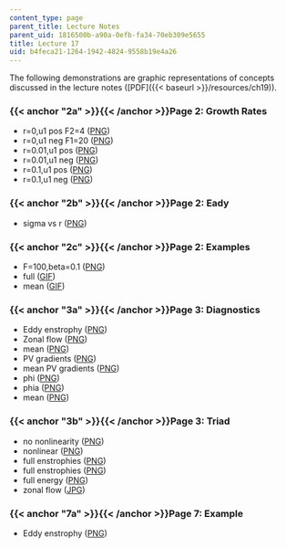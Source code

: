 ```yaml
---
content_type: page
parent_title: Lecture Notes
parent_uid: 1816500b-a90a-0efb-fa34-70eb309e5655
title: Lecture 17
uid: b4feca21-1264-1942-4824-9558b19e4a26
---
```


The following demonstrations are graphic representations of concepts discussed in the lecture notes ([PDF]({{< baseurl >}}/resources/ch19)).

### {{< anchor "2a" >}}{{< /anchor >}}Page 2: Growth Rates

*   r=0,u1 pos F2=4 ([PNG](/ans7870/12/12.820/s07/lecturenotes/demos/r0-u10.5.png))
*   r=0,u1 neg F1=20 ([PNG](/ans7870/12/12.820/s07/lecturenotes/demos/r0-u1-0.5.png))
*   r=0.01,u1 pos ([PNG](/ans7870/12/12.820/s07/lecturenotes/demos/r0.01-u10.5.png))
*   r=0.01,u1 neg ([PNG](/ans7870/12/12.820/s07/lecturenotes/demos/r0.01-u1-0.5.png))
*   r=0.1,u1 pos ([PNG](/ans7870/12/12.820/s07/lecturenotes/demos/r0.1-u10.5.png))
*   r=0.1,u1 neg ([PNG](/ans7870/12/12.820/s07/lecturenotes/demos/r0.1-u1-0.5.png))

### {{< anchor "2b" >}}{{< /anchor >}}Page 2: Eady

*   sigma vs r ([PNG](/ans7870/12/12.820/s07/lecturenotes/demos/eady-ek.png))

### {{< anchor "2c" >}}{{< /anchor >}}Page 2: Examples

*   F=100,beta=0.1 ([PNG](/ans7870/12/12.820/s07/lecturenotes/demos/gr-gamma10-b0.1.png))
*   full ([GIF](/ans7870/12/12.820/s07/lecturenotes/demos/gamma10-b0.1.gif))
*   mean ([GIF](/ans7870/12/12.820/s07/lecturenotes/demos/mn-gamma10-b0.1.gif))

### {{< anchor "3a" >}}{{< /anchor >}}Page 3: Diagnostics

*   Eddy enstrophy ([PNG](/ans7870/12/12.820/s07/lecturenotes/demos/g10b01.ens.png))
*   Zonal flow ([PNG](/ans7870/12/12.820/s07/lecturenotes/demos/g10b01.ubar.png))
*   mean ([PNG](/ans7870/12/12.820/s07/lecturenotes/demos/g10b01.ubarmn.png))
*   PV gradients ([PNG](/ans7870/12/12.820/s07/lecturenotes/demos/g10b01.qby.png))
*   mean PV gradients ([PNG](/ans7870/12/12.820/s07/lecturenotes/demos/g10b01.qbymn.png))
*   phi ([PNG](/ans7870/12/12.820/s07/lecturenotes/demos/g10b01.phi.png))
*   phia ([PNG](/ans7870/12/12.820/s07/lecturenotes/demos/g10b01.phia.png))
*   mean ([PNG](/ans7870/12/12.820/s07/lecturenotes/demos/g10b01.phimn.png))

### {{< anchor "3b" >}}{{< /anchor >}}Page 3: Triad

*   no nonlinearity ([PNG](/ans7870/12/12.820/s07/lecturenotes/demos/bci-triad-lin.png))
*   nonlinear ([PNG](/ans7870/12/12.820/s07/lecturenotes/demos/bci-triad-nonlin.png))
*   full enstrophies ([PNG](/ans7870/12/12.820/s07/lecturenotes/demos/bciperenslog.png))
*   full enstrophies ([PNG](/ans7870/12/12.820/s07/lecturenotes/demos/bciperens.png))
*   full energy ([PNG](/ans7870/12/12.820/s07/lecturenotes/demos/bcipereng.png))
*   zonal flow ([JPG](/ans7870/12/12.820/s07/lecturenotes/demos/bciperubar.jpg))

### {{< anchor "7a" >}}{{< /anchor >}}Page 7: Example

*   Eddy enstrophy ([PNG](/ans7870/12/12.820/s07/lecturenotes/demos/g10b01.ens.png))